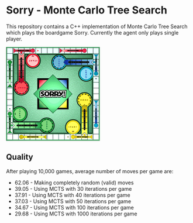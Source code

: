 # Sorry - Monte Carlo Tree Search

This repository contains a C++ implementation of Monte Carlo Tree Search which plays the boardgame Sorry. Currently the agent only plays single player.

![sorry](images/board.png)

## Quality

After playing 10,000 games, average number of moves per game are:

- 62.06 - Making completely random (valid) moves
- 39.05 - Using MCTS with   30 iterations per game
- 37.91 - Using MCTS with   40 iterations per game
- 37.03 - Using MCTS with   50 iterations per game
- 34.67 - Using MCTS with  100 iterations per game
- 29.68 - Using MCTS with 1000 iterations per game